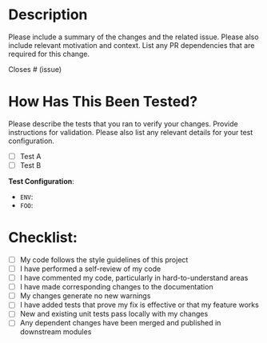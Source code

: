 # Description

Please include a summary of the changes and the related issue. Please also include relevant motivation and context. List any PR dependencies that are required for this change.

Closes # (issue)

# How Has This Been Tested?

Please describe the tests that you ran to verify your changes. Provide instructions for validation. Please also list any relevant details for your test configuration.

- [ ] Test A
- [ ] Test B

**Test Configuration**:
* `ENV`:
* `FOO`:

# Checklist:

- [ ] My code follows the style guidelines of this project
- [ ] I have performed a self-review of my code
- [ ] I have commented my code, particularly in hard-to-understand areas
- [ ] I have made corresponding changes to the documentation
- [ ] My changes generate no new warnings
- [ ] I have added tests that prove my fix is effective or that my feature works
- [ ] New and existing unit tests pass locally with my changes
- [ ] Any dependent changes have been merged and published in downstream modules
